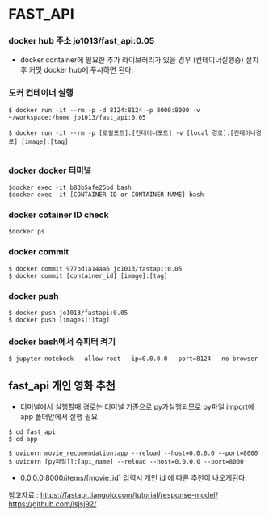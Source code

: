 # FAST_API

### docker hub 주소 jo1013/fast_api:0.05

* docker container에 필요한 추가 라이브러리가 있을 경우 (컨테이너실행중) 설치 후 커밋 docker hub에 푸시하면 된다. 

### 도커 컨테이너 실행 


```
$ docker run -it --rm -p -d 8124:8124 -p 8000:8000 -v ~/workspace:/home jo1013/fast_api:0.05

$ docker run -it --rm -p [로컬포트]:[컨테이너포트] -v [local 경로]:[컨테이너경로] [image]:[tag]


```
### docker docker 터미널 

```
$docker exec -it b83b5afe25bd bash
$docker exec -it [CONTAINER ID or CONTAINER NAME] bash
```

### docker cotainer ID check

``` 
$docker ps
```


### docker commit 

```
$ docker commit 977bd1a14aa6 jo1013/fastapi:0.05
$ docker commit [container_id] [image]:[tag]
```


### docker push 

```
$ docker push jo1013/fastapi:0.05
$ docker push [images]:[tag]
```


### docker bash에서 쥬피터 켜기

```
$ jupyter notebook --allow-root --ip=0.0.0.0 --port=8124 --no-browser
```
 
 ## fast_api  개인 영화 추천 

 * 터미널에서  실행할때 경로는 터미널 기준으로 py가실행되므로 py파일 import에 app 폴더안에서 실행 필요 

 ```
$ cd fast_api
$ cd app
```


```
$ uvicorn movie_recomendation:app --reload --host=0.0.0.0 --port=8000
$ uvicorn [py파일]]:[api_name] --reload --host=0.0.0.0 --port=8000
```




*  0.0.0.0:8000/items/[movie_id] 입력시 개인 id 에 따른 추천이 나오게된다. 


참고자료 : https://fastapi.tiangolo.com/tutorial/response-model/
https://github.com/lsjsj92/
